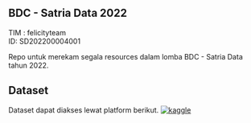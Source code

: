 ## BDC - Satria Data 2022

TIM : felicityteam<br>
ID: SD202200004001

Repo untuk merekam segala resources dalam lomba BDC - Satria Data tahun 2022.


## Dataset
Dataset dapat diakses lewat platform berikut.
[![kaggle](https://img.shields.io/badge/Kaggle-blue?logo=kaggle)](https://www.kaggle.com/datasets/companionofprophet/data-fktp-bpjs-kesehatan)
